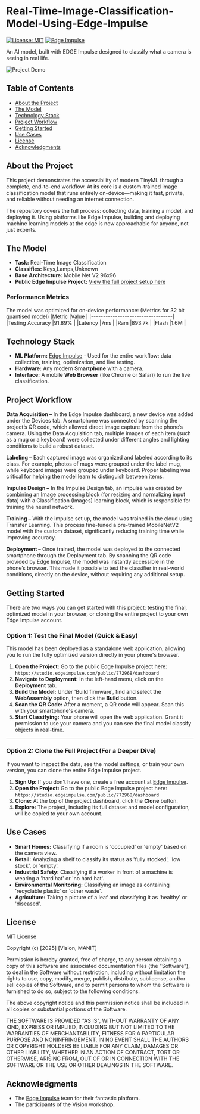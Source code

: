 # Real-Time-Image-Classification-Model-Using-Edge-Impulse

[![License: MIT](https://img.shields.io/badge/License-MIT-yellow.svg)](https://opensource.org/licenses/MIT)
[![Edge Impulse](https://img.shields.io/badge/Built%20With-Edge%20Impulse-blueviolet)](https://www.edgeimpulse.com/)

An AI model, built with EDGE Impulse designed to classify what a camera is seeing in real life.

![Project Demo](assets/demo.gif)

## Table of Contents
* [About the Project](#about-the-project)
* [The Model](#the-model)
* [Technology Stack](#technology-stack)
* [Project Workflow](#project-workflow)
* [Getting Started](#getting-started)
* [Use Cases](#use-cases)
* [License](#license)
* [Acknowledgments](#acknowledgments)

## About the Project

This project demonstrates the accessibility of modern TinyML through a complete, end-to-end workflow. At its core is a custom-trained image classification model that runs entirely on-device—making it fast, private, and reliable without needing an internet connection.

The repository covers the full process: collecting data, training a model, and deploying it. Using platforms like Edge Impulse, building and deploying machine learning models at the edge is now approachable for anyone, not just experts.

## The Model

* **Task:** Real-Time Image Classification
* **Classifies:** Keys,Lamps,Unknown
* **Base Architecture:** Mobile Net V2 96x96
* **Public Edge Impulse Project:** [View the full project setup here](https://studio.edgeimpulse.com/public/772968/dashboard)

### Performance Metrics 
The model was optimized for on-device performance:
(Metrics for 32 bit quantised model)
|Metric            |Value          |
|----------------------------------|
|Testing Accuracy  |91.89%         |
|Latency           |7ms            |
|Ram               |893.7k         |
|Flash             |1.6M           |

## Technology Stack

* **ML Platform:** [Edge Impulse](https://www.edgeimpulse.com/) - Used for the entire workflow: data collection, training, optimization, and live testing.
* **Hardware:** Any modern **Smartphone** with a camera.
* **Interface:** A mobile **Web Browser** (like Chrome or Safari) to run the live classification.

## Project Workflow

**Data Acquisition –** In the Edge Impulse dashboard, a new device was added under the Devices tab. A smartphone was connected by scanning the project’s QR code, which allowed direct image capture from the phone’s camera. Using the Data Acquisition tab, multiple images of each item (such as a mug or a keyboard) were collected under different angles and lighting conditions to build a robust dataset.

**Labeling –** Each captured image was organized and labeled according to its class. For example, photos of mugs were grouped under the label mug, while keyboard images were grouped under keyboard. Proper labeling was critical for helping the model learn to distinguish between items.

**Impulse Design –** In the Impulse Design tab, an impulse was created by combining an Image processing block (for resizing and normalizing input data) with a Classification (Images) learning block, which is responsible for training the neural network.

**Training –** With the impulse set up, the model was trained in the cloud using Transfer Learning. This process fine-tuned a pre-trained MobileNetV2 model with the custom dataset, significantly reducing training time while improving accuracy.

**Deployment –** Once trained, the model was deployed to the connected smartphone through the Deployment tab. By scanning the QR code provided by Edge Impulse, the model was instantly accessible in the phone’s browser. This made it possible to test the classifier in real-world conditions, directly on the device, without requiring any additional setup.

## Getting Started

There are two ways you can get started with this project: testing the final, optimized model in your browser, or cloning the entire project to your own Edge Impulse account.

### Option 1: Test the Final Model (Quick & Easy)

This model has been deployed as a standalone web application, allowing you to run the fully optimized version directly in your phone's browser.

1.  **Open the Project:** Go to the public Edge Impulse project here: `https://studio.edgeimpulse.com/public/772968/dashboard`
2.  **Navigate to Deployment:** In the left-hand menu, click on the **Deployment** tab.
3.  **Build the Model:** Under 'Build firmware', find and select the **WebAssembly** option, then click the **Build** button. 
4.  **Scan the QR Code:** After a moment, a QR code will appear. Scan this with your smartphone's camera.
5.  **Start Classifying:** Your phone will open the web application. Grant it permission to use your camera and you can see the final model classify objects in real-time.

---
### Option 2: Clone the Full Project (For a Deeper Dive)

If you want to inspect the data, see the model settings, or train your own version, you can clone the entire Edge Impulse project.

1.  **Sign Up:** If you don't have one, create a free account at [Edge Impulse](https://www.edgeimpulse.com/).
2.  **Open the Project:** Go to the public Edge Impulse project here: `https://studio.edgeimpulse.com/public/772968/dashboard`
3.  **Clone:** At the top of the project dashboard, click the **Clone** button.
4.  **Explore:** The project, including its full dataset and model configuration, will be copied to your own account.

## Use Cases
* **Smart Homes:** Classifying if a room is 'occupied' or 'empty' based on the camera view.
* **Retail:** Analyzing a shelf to classify its status as 'fully stocked', 'low stock', or 'empty'.
* **Industrial Safety:** Classifying if a worker in front of a machine is wearing a 'hard hat' or 'no hard hat'.
* **Environmental Monitoring:** Classifying an image as containing 'recyclable plastic' or 'other waste'.
* **Agriculture:** Taking a picture of a leaf and classifying it as 'healthy' or 'diseased'.

## License

MIT License

Copyright (c) [2025] [Vision, MANIT]

Permission is hereby granted, free of charge, to any person obtaining a copy
of this software and associated documentation files (the "Software"), to deal
in the Software without restriction, including without limitation the rights
to use, copy, modify, merge, publish, distribute, sublicense, and/or sell
copies of the Software, and to permit persons to whom the Software is
furnished to do so, subject to the following conditions:

The above copyright notice and this permission notice shall be included in all
copies or substantial portions of the Software.

THE SOFTWARE IS PROVIDED "AS IS", WITHOUT WARRANTY OF ANY KIND, EXPRESS OR
IMPLIED, INCLUDING BUT NOT LIMITED TO THE WARRANTIES OF MERCHANTABILITY,
FITNESS FOR A PARTICULAR PURPOSE AND NONINFRINGEMENT. IN NO EVENT SHALL THE
AUTHORS OR COPYRIGHT HOLDERS BE LIABLE FOR ANY CLAIM, DAMAGES OR OTHER
LIABILITY, WHETHER IN AN ACTION OF CONTRACT, TORT OR OTHERWISE, ARISING FROM,
OUT OF OR IN CONNECTION WITH THE SOFTWARE OR THE USE OR OTHER DEALINGS IN THE
SOFTWARE.

## Acknowledgments 
* The [Edge Impulse](https://www.edgeimpulse.com/) team for their fantastic platform.
* The participants of the Vision workshop.







